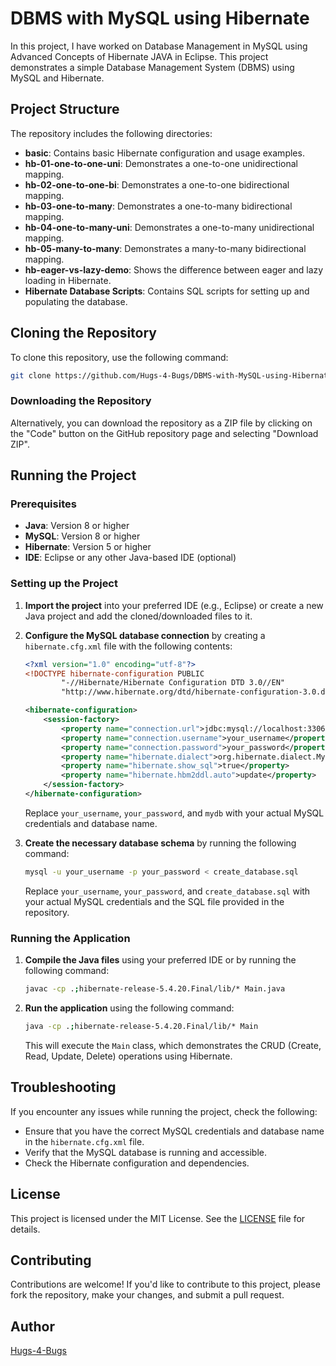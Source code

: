 
# DBMS with MySQL using Hibernate


In this project, I have worked on Database Management in MySQL using Advanced Concepts of Hibernate JAVA in Eclipse.
This project demonstrates a simple Database Management System (DBMS) using MySQL and Hibernate.

## Project Structure

The repository includes the following directories:

- **basic**: Contains basic Hibernate configuration and usage examples.
- **hb-01-one-to-one-uni**: Demonstrates a one-to-one unidirectional mapping.
- **hb-02-one-to-one-bi**: Demonstrates a one-to-one bidirectional mapping.
- **hb-03-one-to-many**: Demonstrates a one-to-many bidirectional mapping.
- **hb-04-one-to-many-uni**: Demonstrates a one-to-many unidirectional mapping.
- **hb-05-many-to-many**: Demonstrates a many-to-many bidirectional mapping.
- **hb-eager-vs-lazy-demo**: Shows the difference between eager and lazy loading in Hibernate.
- **Hibernate Database Scripts**: Contains SQL scripts for setting up and populating the database.

## Cloning the Repository

To clone this repository, use the following command:

```bash
git clone https://github.com/Hugs-4-Bugs/DBMS-with-MySQL-using-Hibernate-master.git
```

### Downloading the Repository

Alternatively, you can download the repository as a ZIP file by clicking on the "Code" button on the GitHub repository page and selecting "Download ZIP".

## Running the Project

### Prerequisites

- **Java**: Version 8 or higher
- **MySQL**: Version 8 or higher
- **Hibernate**: Version 5 or higher
- **IDE**: Eclipse or any other Java-based IDE (optional)

### Setting up the Project

1. **Import the project** into your preferred IDE (e.g., Eclipse) or create a new Java project and add the cloned/downloaded files to it.

2. **Configure the MySQL database connection** by creating a `hibernate.cfg.xml` file with the following contents:

    ```xml
    <?xml version="1.0" encoding="utf-8"?>
    <!DOCTYPE hibernate-configuration PUBLIC
            "-//Hibernate/Hibernate Configuration DTD 3.0//EN"
            "http://www.hibernate.org/dtd/hibernate-configuration-3.0.dtd">
    
    <hibernate-configuration>
        <session-factory>
            <property name="connection.url">jdbc:mysql://localhost:3306/mydb</property>
            <property name="connection.username">your_username</property>
            <property name="connection.password">your_password</property>
            <property name="hibernate.dialect">org.hibernate.dialect.MySQLDialect</property>
            <property name="hibernate.show_sql">true</property>
            <property name="hibernate.hbm2ddl.auto">update</property>
        </session-factory>
    </hibernate-configuration>
    ```

    Replace `your_username`, `your_password`, and `mydb` with your actual MySQL credentials and database name.

3. **Create the necessary database schema** by running the following command:

    ```bash
    mysql -u your_username -p your_password < create_database.sql
    ```

    Replace `your_username`, `your_password`, and `create_database.sql` with your actual MySQL credentials and the SQL file provided in the repository.

### Running the Application

1. **Compile the Java files** using your preferred IDE or by running the following command:

    ```bash
    javac -cp .;hibernate-release-5.4.20.Final/lib/* Main.java
    ```

2. **Run the application** using the following command:

    ```bash
    java -cp .;hibernate-release-5.4.20.Final/lib/* Main
    ```

    This will execute the `Main` class, which demonstrates the CRUD (Create, Read, Update, Delete) operations using Hibernate.

## Troubleshooting

If you encounter any issues while running the project, check the following:

- Ensure that you have the correct MySQL credentials and database name in the `hibernate.cfg.xml` file.
- Verify that the MySQL database is running and accessible.
- Check the Hibernate configuration and dependencies.

## License

This project is licensed under the MIT License. See the [LICENSE](LICENSE) file for details.

## Contributing

Contributions are welcome! If you'd like to contribute to this project, please fork the repository, make your changes, and submit a pull request.

## Author

[Hugs-4-Bugs](https://github.com/Hugs-4-Bugs)
